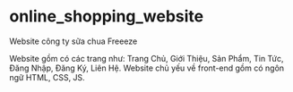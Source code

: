 # online_shopping_website
Website công ty sữa chua Freeeze

Website gồm có các trang như: Trang Chủ, Giới Thiệu, Sản Phẩm, Tin Tức, Đăng Nhập, Đăng Ký, Liên Hệ.
Website chủ yếu về front-end gồm có ngôn ngữ HTML, CSS, JS.
